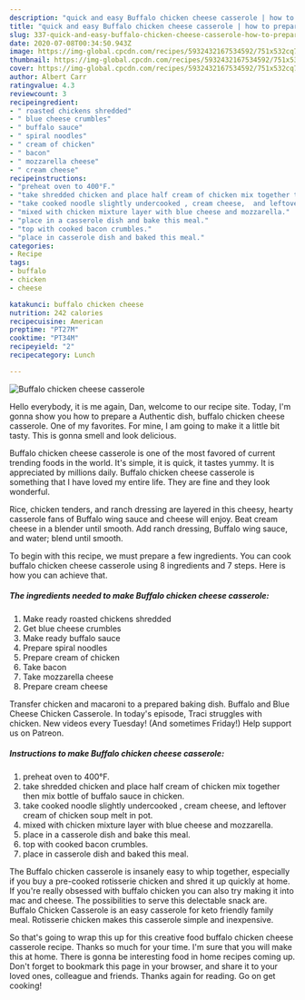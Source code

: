 ```yaml
---
description: "quick and easy Buffalo chicken cheese casserole | how to prepare Buffalo chicken cheese casserole"
title: "quick and easy Buffalo chicken cheese casserole | how to prepare Buffalo chicken cheese casserole"
slug: 337-quick-and-easy-buffalo-chicken-cheese-casserole-how-to-prepare-buffalo-chicken-cheese-casserole
date: 2020-07-08T00:34:50.943Z
image: https://img-global.cpcdn.com/recipes/5932432167534592/751x532cq70/buffalo-chicken-cheese-casserole-recipe-main-photo.jpg
thumbnail: https://img-global.cpcdn.com/recipes/5932432167534592/751x532cq70/buffalo-chicken-cheese-casserole-recipe-main-photo.jpg
cover: https://img-global.cpcdn.com/recipes/5932432167534592/751x532cq70/buffalo-chicken-cheese-casserole-recipe-main-photo.jpg
author: Albert Carr
ratingvalue: 4.3
reviewcount: 3
recipeingredient:
- " roasted chickens shredded"
- " blue cheese crumbles"
- " buffalo sauce"
- " spiral noodles"
- " cream of chicken"
- " bacon"
- " mozzarella cheese"
- " cream cheese"
recipeinstructions:
- "preheat oven to 400°F."
- "take shredded chicken and place half cream of chicken mix together then mix bottle of buffalo sauce in chicken."
- "take cooked noodle slightly undercooked , cream cheese,  and leftover cream of chicken soup melt in pot."
- "mixed with chicken mixture layer with blue cheese and mozzarella."
- "place in a casserole dish and bake this meal."
- "top with cooked bacon crumbles."
- "place in casserole dish and baked this meal."
categories:
- Recipe
tags:
- buffalo
- chicken
- cheese

katakunci: buffalo chicken cheese 
nutrition: 242 calories
recipecuisine: American
preptime: "PT27M"
cooktime: "PT34M"
recipeyield: "2"
recipecategory: Lunch

---
```



![Buffalo chicken cheese casserole](https://img-global.cpcdn.com/recipes/5932432167534592/751x532cq70/buffalo-chicken-cheese-casserole-recipe-main-photo.jpg)

Hello everybody, it is me again, Dan, welcome to our recipe site. Today, I'm gonna show you how to prepare a Authentic dish, buffalo chicken cheese casserole. One of my favorites. For mine, I am going to make it a little bit tasty. This is gonna smell and look delicious.

Buffalo chicken cheese casserole is one of the most favored of current trending foods in the world. It's simple, it is quick, it tastes yummy. It is appreciated by millions daily. Buffalo chicken cheese casserole is something that I have loved my entire life. They are fine and they look wonderful.

Rice, chicken tenders, and ranch dressing are layered in this cheesy, hearty casserole fans of Buffalo wing sauce and cheese will enjoy. Beat cream cheese in a blender until smooth. Add ranch dressing, Buffalo wing sauce, and water; blend until smooth.


To begin with this recipe, we must prepare a few ingredients. You can cook buffalo chicken cheese casserole using 8 ingredients and 7 steps. Here is how you can achieve that.

<!--inarticleads1-->

##### The ingredients needed to make Buffalo chicken cheese casserole:

1. Make ready  roasted chickens shredded
1. Get  blue cheese crumbles
1. Make ready  buffalo sauce
1. Prepare  spiral noodles
1. Prepare  cream of chicken
1. Take  bacon
1. Take  mozzarella cheese
1. Prepare  cream cheese


Transfer chicken and macaroni to a prepared baking dish. Buffalo and Blue Cheese Chicken Casserole. In today&#39;s episode, Traci struggles with chicken. New videos every Tuesday! (And sometimes Friday!) Help support us on Patreon. 

<!--inarticleads2-->

##### Instructions to make Buffalo chicken cheese casserole:

1. preheat oven to 400°F.
1. take shredded chicken and place half cream of chicken mix together then mix bottle of buffalo sauce in chicken.
1. take cooked noodle slightly undercooked , cream cheese,  and leftover cream of chicken soup melt in pot.
1. mixed with chicken mixture layer with blue cheese and mozzarella.
1. place in a casserole dish and bake this meal.
1. top with cooked bacon crumbles.
1. place in casserole dish and baked this meal.


The Buffalo chicken casserole is insanely easy to whip together, especially if you buy a pre-cooked rotisserie chicken and shred it up quickly at home. If you&#39;re really obsessed with buffalo chicken you can also try making it into mac and cheese. The possibilities to serve this delectable snack are. Buffalo Chicken Casserole is an easy casserole for keto friendly family meal. Rotisserie chicken makes this casserole simple and inexpensive. 

So that's going to wrap this up for this creative food buffalo chicken cheese casserole recipe. Thanks so much for your time. I'm sure that you will make this at home. There is gonna be interesting food in home recipes coming up. Don't forget to bookmark this page in your browser, and share it to your loved ones, colleague and friends. Thanks again for reading. Go on get cooking!
